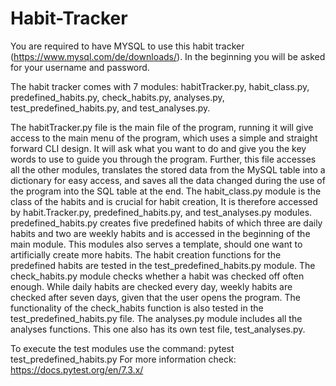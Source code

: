 # Habit-Tracker


You are required to have MYSQL to use this habit tracker (https://www.mysql.com/de/downloads/). In the beginning you will be asked for your username and password.


The habit tracker comes with 7 modules: habitTracker.py, habit_class.py, predefined_habits.py, check_habits.py, analyses.py, test_predefined_habits.py, and test_analyses.py.

The habitTracker.py file is the main file of the program, running it will give access to the main menu of the program, which uses a simple and straight forward CLI design. It will ask what you want to do and give you the key words to use to guide you through the program. Further, this file accesses all the other modules, translates the stored data from the MySQL table into a dictionary for easy access, and saves all the data changed during the use of the program into the SQL table at the end.
The habit_class.py module is the class of the habits and is crucial for habit creation, It is therefore accessed by  habit.Tracker.py, predefined_habits.py, and test_analyses.py modules.
predefined_habits.py creates five predefined habits of which three are daily habits and two are weekly habits and is accessed in the beginning of the main module. This modules also serves a template, should one want to artificially create more habits. The habit creation functions for the predefined habits are tested in the test_predefined_habits.py module.
The check_habits.py module checks whether a habit was checked off often enough. While daily habits are checked every day, weekly habits are checked after seven days, given that the user opens the program. The functionality of the check_habits function is also tested in the test_predefined_habits.py file. 
The analyses.py module includes all the analyses functions. This one also has its own test file, test_analyses.py.

To execute the test modules use the command: pytest test_predefined_habits.py
For more information check: https://docs.pytest.org/en/7.3.x/

